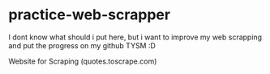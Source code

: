 ﻿# practice-web-scrapper

I dont know what should i put here, but i want to improve my web scrapping and put the progress on my github TYSM :D

Website for Scraping (quotes.toscrape.com)
